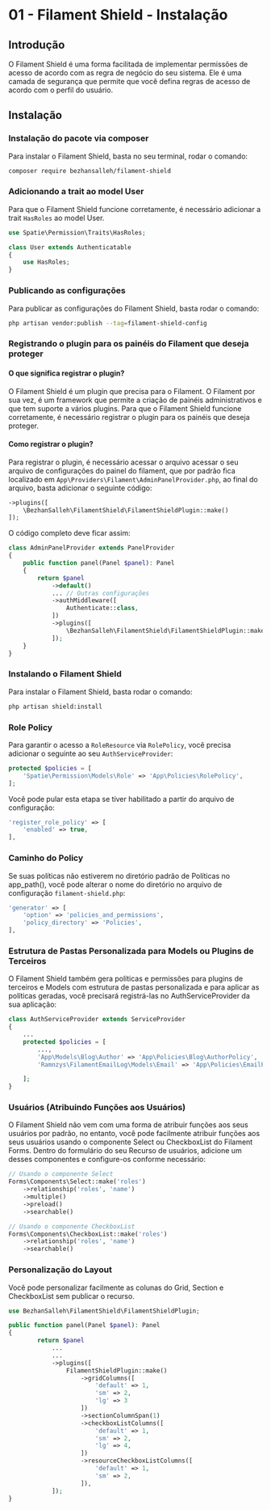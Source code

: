 # 01 - Filament Shield - Instalação

## Introdução

O Filament Shield é uma forma facilitada de implementar permissões de acesso de acordo com as regra de negócio do seu sistema. Ele é uma camada de segurança que permite que você defina regras de acesso de acordo com o perfil do usuário. 

## Instalação

### Instalação do pacote via composer

Para instalar o Filament Shield, basta no seu terminal, rodar o comando:

```bash
composer require bezhansalleh/filament-shield
```

### Adicionando a trait ao model User

Para que o Filament Shield funcione corretamente, é necessário adicionar a trait `HasRoles` ao model User. 

```php
use Spatie\Permission\Traits\HasRoles;

class User extends Authenticatable
{
	use HasRoles;
}
```

### Publicando as configurações

Para publicar as configurações do Filament Shield, basta rodar o comando:

```bash
php artisan vendor:publish --tag=filament-shield-config
```

### Registrando o plugin para os painéis do Filament que deseja proteger

#### O que significa registrar o plugin?

O Filament Shield é um plugin que precisa para o Filament. O Filament por sua vez, é um framework que permite a criação de painéis administrativos e que tem suporte a vários plugins. Para que o Filament Shield funcione corretamente, é necessário registrar o plugin para os painéis que deseja proteger.

#### Como registrar o plugin?

Para registrar o plugin, é necessário acessar o arquivo acessar o seu arquivo de configurações do painel do filament, que por padrão fica localizado em `App\Providers\Filament\AdminPanelProvider.php`, ao final do arquivo, basta adicionar o seguinte código:

```php
->plugins([
	\BezhanSalleh\FilamentShield\FilamentShieldPlugin::make()
]);
```

O código completo deve ficar assim:

```php
class AdminPanelProvider extends PanelProvider
{
    public function panel(Panel $panel): Panel
    {
        return $panel
            ->default()
            ... // Outras configurações
            ->authMiddleware([
                Authenticate::class,
            ])
            ->plugins([
                \BezhanSalleh\FilamentShield\FilamentShieldPlugin::make()
            ]);
    }
}
```

### Instalando o Filament Shield

Para instalar o Filament Shield, basta rodar o comando:

```bash
php artisan shield:install
```

### Role Policy

Para garantir o acesso a `RoleResource` via `RolePolicy`, você precisa adicionar o seguinte ao seu `AuthServiceProvider`:

```php
protected $policies = [
    'Spatie\Permission\Models\Role' => 'App\Policies\RolePolicy',
];
```

Você pode pular esta etapa se tiver habilitado a partir do arquivo de configuração:

```php
'register_role_policy' => [
    'enabled' => true,
],
```

### Caminho do Policy

Se suas políticas não estiverem no diretório padrão de Políticas no app_path(), você pode alterar o nome do diretório no arquivo de configuração `filament-shield.php`:

```php
'generator' => [
    'option' => 'policies_and_permissions',
    'policy_directory' => 'Policies',
],
```

### Estrutura de Pastas Personalizada para Models ou Plugins de Terceiros

O Filament Shield também gera políticas e permissões para plugins de terceiros e Models com estrutura de pastas personalizada e para aplicar as políticas geradas, você precisará registrá-las no AuthServiceProvider da sua aplicação:

```php
class AuthServiceProvider extends ServiceProvider
{
    ...
    protected $policies = [
        ...,
        'App\Models\Blog\Author' => 'App\Policies\Blog\AuthorPolicy',
        'Ramnzys\FilamentEmailLog\Models\Email' => 'App\Policies\EmailPolicy'

    ];
}
```

### Usuários (Atribuindo Funções aos Usuários)

O Filament Shield não vem com uma forma de atribuir funções aos seus usuários por padrão, no entanto, você pode facilmente atribuir funções aos seus usuários usando o componente Select ou CheckboxList do Filament Forms. Dentro do formulário do seu Recurso de usuários, adicione um desses componentes e configure-os conforme necessário:

```php
// Usando o componente Select
Forms\Components\Select::make('roles')
    ->relationship('roles', 'name')
    ->multiple()
    ->preload()
    ->searchable()

// Usando o componente CheckboxList
Forms\Components\CheckboxList::make('roles')
    ->relationship('roles', 'name')
    ->searchable()
```

### Personalização do Layout

Você pode personalizar facilmente as colunas do Grid, Section e CheckboxList sem publicar o recurso.

```php
use BezhanSalleh\FilamentShield\FilamentShieldPlugin;

public function panel(Panel $panel): Panel
{
        return $panel
            ...
            ...
            ->plugins([
                FilamentShieldPlugin::make()
                    ->gridColumns([
                        'default' => 1,
                        'sm' => 2,
                        'lg' => 3
                    ])
                    ->sectionColumnSpan(1)
                    ->checkboxListColumns([
                        'default' => 1,
                        'sm' => 2,
                        'lg' => 4,
                    ])
                    ->resourceCheckboxListColumns([
                        'default' => 1,
                        'sm' => 2,
                    ]),
            ]);
}
```